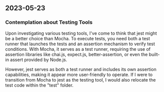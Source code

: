 ## 2023-05-23

### Contemplation about Testing Tools

Upon investigating various testing tools, I've come to think that jest might be a better choice than Mocha. To execute tests, you need both a test runner that launches the tests and an assertion mechanism to verify test conditions. With Mocha, it serves as a test runner, requiring the use of assertion libraries like chai.js, expect.js, better-assertion, or even the built-in assert provided by Node.js.

However, jest serves as both a test runner and includes its own assertion capabilities, making it appear more user-friendly to operate. If I were to transition from Mocha to jest as the testing tool, I would also relocate the test code within the "test" folder.
